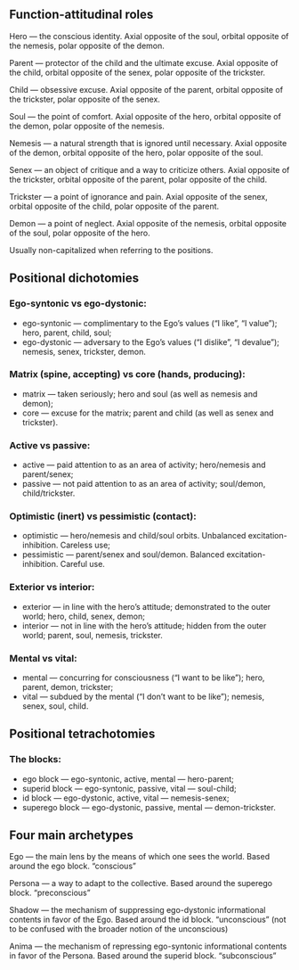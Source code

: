 ## Function-attitudinal roles

Hero — the conscious identity. Axial opposite of the soul, orbital opposite of the nemesis, polar opposite of the demon.

Parent — protector of the child and the ultimate excuse. Axial opposite of the child, orbital opposite of the senex, polar opposite of the trickster.

Child — obsessive excuse. Axial opposite of the parent, orbital opposite of the trickster, polar opposite of the senex.

Soul — the point of comfort. Axial opposite of the hero, orbital opposite of the demon, polar opposite of the nemesis.

Nemesis — a natural strength that is ignored until necessary. Axial opposite of the demon, orbital opposite of the hero, polar opposite of the soul.

Senex — an object of critique and a way to criticize others. Axial opposite of the trickster, orbital opposite of the parent, polar opposite of the child.

Trickster — a point of ignorance and pain. Axial opposite of the senex, orbital opposite of the child, polar opposite of the parent.

Demon — a point of neglect. Axial opposite of the nemesis, orbital opposite of the soul, polar opposite of the hero.

Usually non-capitalized when referring to the positions.

## Positional dichotomies

### Ego-syntonic vs ego-dystonic:

- ego-syntonic — complimentary to the Ego’s values (“I like”, “I value”); hero, parent, child, soul;
- ego-dystonic — adversary to the Ego’s values (“I dislike”, “I devalue”); nemesis, senex, trickster, demon.

### Matrix (spine, accepting) vs core (hands, producing):

- matrix — taken seriously; hero and soul (as well as nemesis and demon);
- core — excuse for the matrix; parent and child (as well as senex and trickster).

### Active vs passive:

- active — paid attention to as an area of activity; hero/nemesis and parent/senex;
- passive — not paid attention to as an area of activity; soul/demon, child/trickster.

### Optimistic (inert) vs pessimistic (contact):

- optimistic — hero/nemesis and child/soul orbits. Unbalanced excitation-inhibition. Careless use;
- pessimistic — parent/senex and soul/demon. Balanced excitation-inhibition. Careful use.

### Exterior vs interior:

- exterior — in line with the hero’s attitude; demonstrated to the outer world; hero, child, senex, demon;
- interior — not in line with the hero’s attitude; hidden from the outer world; parent, soul, nemesis, trickster.

### Mental vs vital:

- mental — concurring for consciousness (“I want to be like”); hero, parent, demon, trickster;
- vital — subdued by the mental (“I don’t want to be like”); nemesis, senex, soul, child.

## Positional tetrachotomies

### The blocks:

- ego block — ego-syntonic, active, mental — hero-parent;
- superid block — ego-syntonic, passive, vital — soul-child;
- id block — ego-dystonic, active, vital — nemesis-senex;
- superego block — ego-dystonic, passive, mental — demon-trickster.

## Four main archetypes

Ego — the main lens by the means of which one sees the world. Based around the ego block. “conscious”

Persona — a way to adapt to the collective. Based around the superego block. “preconscious”

Shadow — the mechanism of suppressing ego-dystonic informational contents in favor of the Ego. Based around the id block. “unconscious” (not to be confused with the broader notion of the unconscious)

Anima — the mechanism of repressing ego-syntonic informational contents in favor of the Persona. Based around the superid block. “subconscious”
